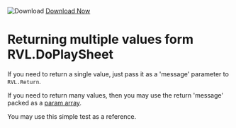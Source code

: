 ![Download](https://github.githubassets.com/images/icons/emoji/unicode/23ec.png?v8) [Download Now](https://inflectra.github.io/DownGit/#/home?url=https://github.com/Inflectra/rapise-powerpack/tree/master/InnerOuterDataPass)

# Returning multiple values form RVL.DoPlaySheet

If you need to return a single value, just pass it as a 'message' parameter to `RVL.Return`.

If you need to return many values, then you may use the return 'message' packed as a [param array](https://rapisedoc.inflectra.com/RVL/Params/#param-arrays).

You may use this simple test as a reference.
